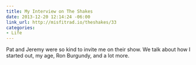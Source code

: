 ```yaml
---
title: My Interview on The Shakes
date: 2013-12-20 12:14:24 -06:00
link_url: http://misfitrad.io/theshakes/33
categories:
- Life
---
```


Pat and Jeremy were so kind to invite me on their show. We talk about how I started out, my age, Ron Burgundy, and a lot more.
